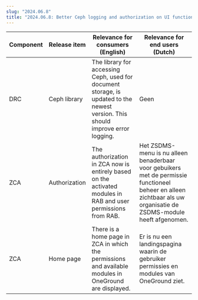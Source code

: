 ```yaml
---
slug: "2024.06.8"
title: "2024.06.8: Better Ceph logging and authorization on UI functions"
---
```


| Component | Release item  | Relevance for consumers (English)                                                                                               | Relevance for end users (Dutch)                                                                                                                                    |
| --------- | ------------- | ------------------------------------------------------------------------------------------------------------------------------- | ------------------------------------------------------------------------------------------------------------------------------------------------------------------ |
| DRC       | Ceph library  | The library for accessing Ceph, used for document storage, is updated to the newest version. This should improve error logging. | Geen                                                                                                                                                               |
| ZCA       | Authorization | The authorization in ZCA now is entirely based on the activated modules in RAB and user permissions from RAB.                   | Het ZSDMS-menu is nu alleen benaderbaar voor gebuikers met de permissie functioneel beheer en alleen zichtbaar als uw organisatie de ZSDMS-module heeft afgenomen. |
| ZCA       | Home page     | There is a home page in ZCA in which the permissions and available modules in OneGround are displayed.                          | Er is nu een landingspagina waarin de gebruiker permissies en modules van OneGround ziet.                                                                          |
